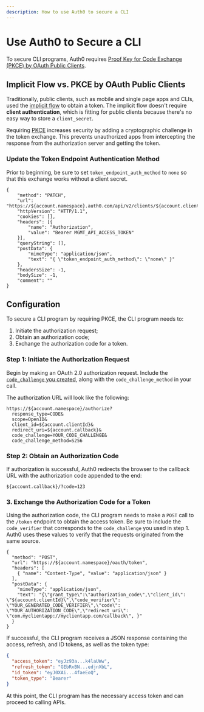 ```yaml
---
description: How to use Auth0 to secure a CLI
---
```


# Use Auth0 to Secure a CLI

To secure CLI programs, Auth0 requires [Proof Key for Code Exchange (PKCE) by OAuth Public Clients](https://tools.ietf.org/html/rfc7636).

## Implicit Flow vs. PKCE by OAuth Public Clients

Traditionally, public clients, such as mobile and single page apps and CLIs, used the [implicit flow](/api-auth/grant/implicit) to obtain a token. The implicit flow doesn't require __client authentication__, which is fitting for public clients because there's no easy way to store a `client_secret`.

Requiring [PKCE](/protocols) increases security by adding a cryptographic challenge in the token exchange. This prevents unauthorized apps from intercepting the response from the authorization server and getting the token.

### Update the Token Endpoint Authentication Method

Prior to beginning, be sure to set `token_endpoint_auth_method` to `none` so that this exchange works without a client secret.

```har
{
	"method": "PATCH",
	"url": "https://${account.namespace}.auth0.com/api/v2/clients/${account.clientId}",
	"httpVersion": "HTTP/1.1",
	"cookies": [],
	"headers": [{
		"name": "Authorization",
		"value": "Bearer MGMT_API_ACCESS_TOKEN"
	}],
	"queryString": [],
	"postData": {
		"mimeType": "application/json",
		"text": "{ \"token_endpoint_auth_method\": \"none\" }"
	},
	"headersSize": -1,
	"bodySize": -1,
	"comment": ""
}
```

## Configuration

To secure a CLI program by requiring PKCE, the CLI program needs to:

1. Initiate the authorization request;
2. Obtain an authorization code;
3. Exchange the authorization code for a token.

### Step 1: Initiate the Authorization Request

Begin by making an OAuth 2.0 authorization request. Include the [`code_challenge` you created](/api-auth/tutorials/authorization-code-grant-pkce#1-create-a-code-verifier), along with the `code_challenge_method` in your call.

The authorization URL will look like the following:

```text
https://${account.namespace}/authorize?
  response_type=CODE&
  scope=OpenID&
  client_id=${account.clientId}&
  redirect_uri=${account.callback}&
  code_challenge=YOUR_CODE_CHALLENGE&
  code_challenge_method=S256
```

### Step 2: Obtain an Authorization Code

If authorization is successful, Auth0 redirects the browser to the callback URL with the authorization code appended to the end:

```${account.callback}/?code=123```

### 3. Exchange the Authorization Code for a Token

Using the authorization code, the CLI program needs to make a `POST` call to the `/token` endpoint to obtain the access token. Be sure to include the `code_verifier` that corresponds to the `code_challenge` you used in step 1. Auth0 uses these values to verify that the requests originated from the same source.

```har
{
  "method": "POST",
  "url": "https://${account.namespace}/oauth/token",
  "headers": [
    { "name": "Content-Type", "value": "application/json" }
  ],
  "postData": {
    "mimeType": "application/json",
    "text": "{\"grant_type\":\"authorization_code\",\"client_id\": \"${account.clientId}\",\"code_verifier\": \"YOUR_GENERATED_CODE_VERIFIER\",\"code\": \"YOUR_AUTHORIZATION_CODE\",\"redirect_uri\": \"com.myclientapp://myclientapp.com/callback\", }"
  }
}
```

If successful, the CLI program receives a JSON response containing the access, refresh, and ID tokens, as well as the token type:

```json
{
  "access_token": "eyJz93a...k4laUWw",
  "refresh_token": "GEbRxBN...edjnXbL",
  "id_token": "eyJ0XAi...4faeEoQ",
  "token_type": "Bearer"
}
```

At this point, the CLI program has the necessary access token and can proceed to calling APIs.
